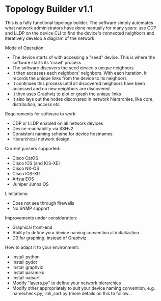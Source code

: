 # Topology Builder v1.1

This is a fully functional topology builder. The software simply automates what network administrators have done manually for many years: use CDP and LLDP on the device CLI to find the device's connected neighbors and iteratively develop a diagram of the network. 

Mode of Operation:
- The device starts of with accessing a "seed" device. This is where the software starts its 'crawl' process
- The software discovers the seed device's unique neighbors
- It then accesses each neighbors' neighbors. With each iteration, it records the unique links from the device to its neighbors
- It continues this process until all discovered neighbors have been accessed and no new neighbors are discovered
- It then uses Graphviz to plot or graph the unique links
- It also lays out the nodes discovered in network hierarchies, like core, distribution, access etc.

Requirements for software to work:
- CDP or LLDP enabled on all network devices
- Device reachability via SSHv2
- Consistent naming scheme for device hostnames
- Hierarchical network design

Current parsers supported:
- Cisco CatOS
- Cisco IOS (and IOS-XE)
- Cisco NX-OS
- Cisco IOS-XR
- Arista EOS
- Juniper Junos OS

Limitations:
- Does not see through firewalls
- No SNMP support

Improvements under consideration:
- Graphical front-end
- Ability to define your device naming convention at initialization
- D3 for graphing, instead of Graphviz

How to adapt it to your environment:
- Install python
- Install pydot
- Install graphviz
- Install paramiko
- Install natsort
- Modify "layers.py" to define your network hierarchies
- Modify other appropriately to suit your device naming convention, e.g. namecheck.py, link_sort.py (more details on this to follow...

